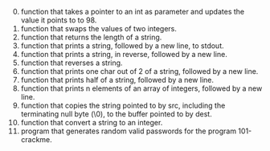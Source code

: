 0. function that takes a pointer to an int as parameter and updates the value it points to to 98.
1. function that swaps the values of two integers.
2. function that returns the length of a string.
3. function that prints a string, followed by a new line, to stdout.
4. function that prints a string, in reverse, followed by a new line.
5. function that reverses a string.
6. function that prints one char out of 2 of a string, followed by a new line.
7. function that prints half of a string, followed by a new line.
8. function that prints n elements of an array of integers, followed by a new line.
9. function that copies the string pointed to by src, including the terminating null byte (\0), to the buffer pointed to by dest.
10. function that convert a string to an integer.
11. program that generates random valid passwords for the program 101-crackme.
